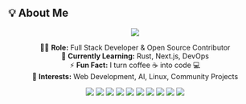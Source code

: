 ## 💡 About Me

<p align="center">
  <img src="https://readme-typing-svg.herokuapp.com?font=Fira+Code&size=24&duration=3000&pause=500&color=00F7FF&center=true&vCenter=true&width=600&lines=Hi+I'm+[Your+Name]!;Full-Stack+Developer;Open-Source+Contributor;Tech+Enthusiast" />
</p>

<p align="center">
  👨‍💻 <b>Role:</b> Full Stack Developer & Open Source Contributor<br>
  🌱 <b>Currently Learning:</b> Rust, Next.js, DevOps<br>
  ⚡ <b>Fun Fact:</b> I turn coffee ☕ into code 💻<br>
  💬 <b>Interests:</b> Web Development, AI, Linux, Community Projects
</p>

<p align="center">
  <img src="https://img.shields.io/badge/HTML-E34F26?style=for-the-badge&logo=html5&logoColor=white" />
  <img src="https://img.shields.io/badge/CSS-1572B6?style=for-the-badge&logo=css3&logoColor=white" />
  <img src="https://img.shields.io/badge/TailwindCSS-06B6D4?style=for-the-badge&logo=tailwind-css&logoColor=white" />
  <img src="https://img.shields.io/badge/JavaScript-F7DF1E?style=for-the-badge&logo=javascript&logoColor=black" />
  <img src="https://img.shields.io/badge/TypeScript-3178C6?style=for-the-badge&logo=typescript&logoColor=white" />
  <img src="https://img.shields.io/badge/React-61DAFB?style=for-the-badge&logo=react&logoColor=black" />
  <img src="https://img.shields.io/badge/Next.js-000000?style=for-the-badge&logo=next.js&logoColor=white" />
  <img src="https://img.shields.io/badge/Node.js-339933?style=for-the-badge&logo=node.js&logoColor=white" />
  <img src="https://img.shields.io/badge/Express-000000?style=for-the-badge&logo=express&logoColor=white" />
  <img src="https://img.shields.io/badge/Python-3776AB?style=for-the-badge&logo=python&logoColor=white" />
</p>
